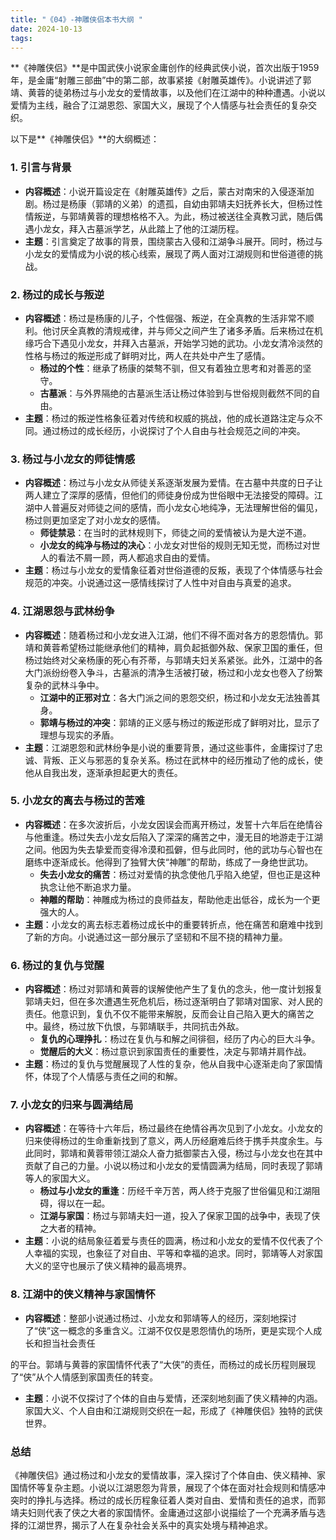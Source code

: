 ```yaml
---
title: "《04》-神雕侠侣本书大纲 "
date: 2024-10-13
tags: 
---
```

**《神雕侠侣》**是中国武侠小说家金庸创作的经典武侠小说，首次出版于1959年，是金庸“射雕三部曲”中的第二部，故事紧接《射雕英雄传》。小说讲述了郭靖、黄蓉的徒弟杨过与小龙女的爱情故事，以及他们在江湖中的种种遭遇。小说以爱情为主线，融合了江湖恩怨、家国大义，展现了个人情感与社会责任的复杂交织。

以下是**《神雕侠侣》**的大纲概述：

### 1. **引言与背景**
- **内容概述**：小说开篇设定在《射雕英雄传》之后，蒙古对南宋的入侵逐渐加剧。杨过是杨康（郭靖的义弟）的遗孤，自幼由郭靖夫妇抚养长大，但杨过性情叛逆，与郭靖黄蓉的理想格格不入。为此，杨过被送往全真教习武，随后偶遇小龙女，拜入古墓派学艺，从此踏上了他的江湖历程。
- **主题**：引言奠定了故事的背景，围绕蒙古入侵和江湖争斗展开。同时，杨过与小龙女的爱情成为小说的核心线索，展现了两人面对江湖规则和世俗道德的挑战。

### 2. **杨过的成长与叛逆**
- **内容概述**：杨过是杨康的儿子，个性倔强、叛逆，在全真教的生活非常不顺利。他讨厌全真教的清规戒律，并与师父之间产生了诸多矛盾。后来杨过在机缘巧合下遇见小龙女，并拜入古墓派，开始学习她的武功。小龙女清冷淡然的性格与杨过的叛逆形成了鲜明对比，两人在共处中产生了感情。
  - **杨过的个性**：继承了杨康的桀骜不驯，但又有着独立思考和对善恶的坚守。
  - **古墓派**：与外界隔绝的古墓派生活让杨过体验到与世俗规则截然不同的自由。
- **主题**：杨过的叛逆性格象征着对传统和权威的挑战，他的成长道路注定与众不同。通过杨过的成长经历，小说探讨了个人自由与社会规范之间的冲突。

### 3. **杨过与小龙女的师徒情感**
- **内容概述**：杨过与小龙女从师徒关系逐渐发展为爱情。在古墓中共度的日子让两人建立了深厚的感情，但他们的师徒身份成为世俗眼中无法接受的障碍。江湖中人普遍反对师徒之间的感情，而小龙女心地纯净，无法理解世俗的偏见，杨过则更加坚定了对小龙女的感情。
  - **师徒禁忌**：在当时的武林规则下，师徒之间的爱情被认为是大逆不道。
  - **小龙女的纯净与杨过的决心**：小龙女对世俗的规则无知无觉，而杨过对世人的看法不屑一顾，两人都追求自由的爱情。
- **主题**：杨过与小龙女的爱情象征着对世俗道德的反叛，表现了个体情感与社会规范的冲突。小说通过这一感情线探讨了人性中对自由与真爱的追求。

### 4. **江湖恩怨与武林纷争**
- **内容概述**：随着杨过和小龙女进入江湖，他们不得不面对各方的恩怨情仇。郭靖和黄蓉希望杨过能继承他们的精神，肩负起抵御外敌、保家卫国的重任，但杨过始终对父亲杨康的死心有芥蒂，与郭靖夫妇关系紧张。此外，江湖中的各大门派纷纷卷入争斗，古墓派的清净生活被打破，杨过和小龙女也卷入了纷繁复杂的武林斗争中。
  - **江湖中的正邪对立**：各大门派之间的恩怨交织，杨过和小龙女无法独善其身。
  - **郭靖与杨过的冲突**：郭靖的正义感与杨过的叛逆形成了鲜明对比，显示了理想与现实的矛盾。
- **主题**：江湖恩怨和武林纷争是小说的重要背景，通过这些事件，金庸探讨了忠诚、背叛、正义与邪恶的复杂关系。杨过在武林中的经历推动了他的成长，使他从自我出发，逐渐承担起更大的责任。

### 5. **小龙女的离去与杨过的苦难**
- **内容概述**：在多次波折后，小龙女因误会而离开杨过，发誓十六年后在绝情谷与他重逢。杨过失去小龙女后陷入了深深的痛苦之中，漫无目的地游走于江湖之间。他因为失去挚爱而变得冷漠和孤僻，但与此同时，他的武功与心智也在磨练中逐渐成长。他得到了独臂大侠“神雕”的帮助，练成了一身绝世武功。
  - **失去小龙女的痛苦**：杨过对爱情的执念使他几乎陷入绝望，但也正是这种执念让他不断追求力量。
  - **神雕的帮助**：神雕成为杨过的良师益友，帮助他走出低谷，成长为一个更强大的人。
- **主题**：小龙女的离去标志着杨过成长中的重要转折点，他在痛苦和磨难中找到了新的方向。小说通过这一部分展示了坚韧和不屈不挠的精神力量。

### 6. **杨过的复仇与觉醒**
- **内容概述**：杨过对郭靖和黄蓉的误解使他产生了复仇的念头，他一度计划报复郭靖夫妇，但在多次遭遇生死危机后，杨过逐渐明白了郭靖对国家、对人民的责任。他意识到，复仇不仅不能带来解脱，反而会让自己陷入更大的痛苦之中。最终，杨过放下仇恨，与郭靖联手，共同抗击外敌。
  - **复仇的心理挣扎**：杨过在复仇与和解之间徘徊，经历了内心的巨大斗争。
  - **觉醒后的大义**：杨过意识到家国责任的重要性，决定与郭靖并肩作战。
- **主题**：杨过的复仇与觉醒展现了人性的复杂，他从自我中心逐渐走向了家国情怀，体现了个人情感与责任之间的和解。

### 7. **小龙女的归来与圆满结局**
- **内容概述**：在等待十六年后，杨过最终在绝情谷再次见到了小龙女。小龙女的归来使得杨过的生命重新找到了意义，两人历经磨难后终于携手共度余生。与此同时，郭靖和黄蓉带领江湖众人奋力抵御蒙古入侵，杨过与小龙女也在其中贡献了自己的力量。小说以杨过和小龙女的爱情圆满为结局，同时表现了郭靖等人的家国大义。
  - **杨过与小龙女的重逢**：历经千辛万苦，两人终于克服了世俗偏见和江湖阻碍，得以在一起。
  - **江湖与家国**：杨过与郭靖夫妇一道，投入了保家卫国的战争中，表现了侠之大者的精神。
- **主题**：小说的结局象征着爱与责任的圆满，杨过和小龙女的爱情不仅代表了个人幸福的实现，也象征了对自由、平等和幸福的追求。同时，郭靖等人对家国大义的坚守也展示了侠义精神的最高境界。

### 8. **江湖中的侠义精神与家国情怀**
- **内容概述**：整部小说通过杨过、小龙女和郭靖等人的经历，深刻地探讨了“侠”这一概念的多重含义。江湖不仅仅是恩怨情仇的场所，更是实现个人成长和担当社会责任

的平台。郭靖与黄蓉的家国情怀代表了“大侠”的责任，而杨过的成长历程则展现了“侠”从个人情感到家国责任的转变。
- **主题**：小说不仅探讨了个体的自由与爱情，还深刻地刻画了侠义精神的内涵。家国大义、个人自由和江湖规则交织在一起，形成了《神雕侠侣》独特的武侠世界。

### **总结**
《神雕侠侣》通过杨过和小龙女的爱情故事，深入探讨了个体自由、侠义精神、家国情怀等复杂主题。小说以江湖恩怨为背景，展现了个体在面对社会规则和情感冲突时的挣扎与选择。杨过的成长历程象征着人类对自由、爱情和责任的追求，而郭靖夫妇则代表了侠之大者的家国情怀。金庸通过这部小说描绘了一个充满矛盾与选择的江湖世界，揭示了人在复杂社会关系中的真实处境与精神追求。
